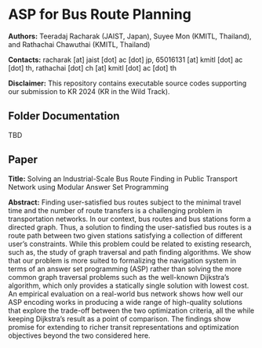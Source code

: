 # ASP for Bus Route Planning

**Authors:** Teeradaj Racharak (JAIST, Japan), Suyee Mon (KMITL, Thailand), and Rathachai Chawuthai (KMITL, Thailand) 

**Contacts:** racharak [at] jaist [dot] ac [dot] jp, 65016131 [at] kmitl [dot] ac [dot] th, rathachai [dot] ch [at] kmitl [dot] ac [dot] th

**Disclaimer:** This repository contains executable source codes supporting our submission to KR 2024 (KR in the Wild Track). 

## Folder Documentation
TBD

## Paper 

**Title:** Solving an Industrial-Scale Bus Route Finding in Public Transport Network using Modular Answer Set Programming

**Abstract:** Finding user-satisfied bus routes subject to the minimal travel time and the number of route transfers is a challenging problem in transportation networks. In our context, bus routes and bus stations form a directed graph. Thus, a solution to finding the user-satisfied bus routes is a route path between two given stations satisfying a collection of different user’s constraints. While this problem could be related to existing research, such as, the study of graph traversal and path finding algorithms. We show that our problem is more suited to formalizing the navigation system in terms of an answer set programming (ASP) rather than solving the more common graph traversal problems such as the well-known Dijkstra’s algorithm, which only provides a statically single solution with lowest cost. An empirical evaluation on a real-world bus network shows how well our ASP encoding works in producing a wide range of high-quality solutions that explore the trade-off between the two optimization criteria, all the while keeping Dijkstra’s result as a point of comparison. The findings show promise for extending to richer transit representations and optimization objectives beyond the two considered here.


